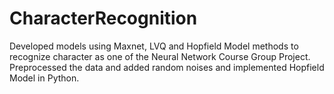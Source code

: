# CharacterRecognition
Developed models using Maxnet, LVQ and Hopfield Model methods to recognize character as one of the Neural Network Course Group Project. Preprocessed the data and added random noises and implemented Hopfield Model in Python.

